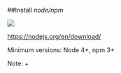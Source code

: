 ##Install _node/npm_

<img src="img/nodejs-icon.png" />

<a href="https://nodejs.org/en/download/">https://nodejs.org/en/download/</a>

Minimum versions: Node 4+, npm 3+

Note:
+ 